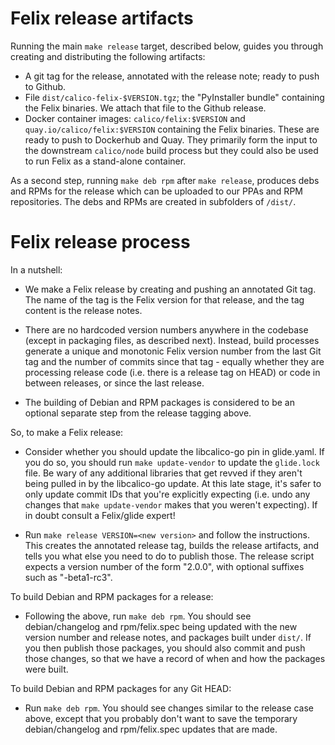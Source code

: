 # Felix release artifacts

Running the main `make release` target, described below, guides you
through creating and distributing the following artifacts:

- A git tag for the release, annotated with the release note; ready to 
  push to Github.
- File `dist/calico-felix-$VERSION.tgz`; the "PyInstaller bundle" 
  containing the Felix binaries.  We attach that file to the 
  Github release.
- Docker container images: `calico/felix:$VERSION` and 
  `quay.io/calico/felix:$VERSION` containing the Felix binaries.  These
  are ready to push to Dockerhub and Quay.  They primarily form the input
  to the downstream `calico/node` build process but they could also
  be used to run Felix as a stand-alone container.
  
As a second step, running `make deb rpm` after `make release`, produces
debs and RPMs for the release which can be uploaded to our PPAs and 
RPM repositories.  The debs and RPMs are created in subfolders of
`/dist/`.

# Felix release process

In a nutshell:

- We make a Felix release by creating and pushing an annotated Git tag.  The
  name of the tag is the Felix version for that release, and the tag content is
  the release notes.

- There are no hardcoded version numbers anywhere in the codebase (except in
  packaging files, as described next).  Instead, build processes generate a
  unique and monotonic Felix version number from the last Git tag and the
  number of commits since that tag - equally whether they are processing
  release code (i.e. there is a release tag on HEAD) or code in between
  releases, or since the last release.

- The building of Debian and RPM packages is considered to be an optional
  separate step from the release tagging above.

So, to make a Felix release:

- Consider whether you should update the libcalico-go pin in glide.yaml.
  If you do so, you should run `make update-vendor` to update the 
  `glide.lock` file.  Be wary of any additional libraries that get 
  revved if they aren't being pulled in by the libcalico-go update. At 
  this late stage, it's safer to only update commit IDs that you're
  explicitly expecting (i.e. undo any changes that `make update-vendor`
  makes that you weren't expecting).  If in doubt consult a Felix/glide 
  expert!

- Run `make release VERSION=<new version>` and follow the instructions.  This
  creates the annotated release tag, builds the release artifacts, and tells
  you what else you need to do to publish those.  The release script
  expects a version number of the form "2.0.0", with optional suffixes
  such as "-beta1-rc3".

To build Debian and RPM packages for a release:

- Following the above, run `make deb rpm`.  You should see debian/changelog and
  rpm/felix.spec being updated with the new version number and release notes,
  and packages built under `dist/`.  If you then publish those packages, you
  should also commit and push those changes, so that we have a record of when
  and how the packages were built.

To build Debian and RPM packages for any Git HEAD:

- Run `make deb rpm`.  You should see changes similar to the release case
  above, except that you probably don't want to save the temporary
  debian/changelog and rpm/felix.spec updates that are made.
